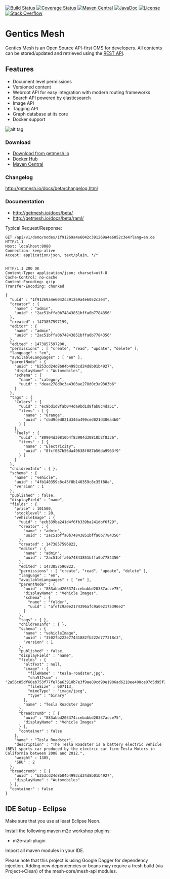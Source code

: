 [![Build Status](https://travis-ci.org/gentics/mesh.svg)](https://travis-ci.org/gentics/mesh)
[![Coverage Status](https://img.shields.io/coveralls/gentics/mesh.svg)](https://coveralls.io/r/gentics/mesh?branch=master)
[![Maven Central](https://maven-badges.herokuapp.com/maven-central/com.gentics.mesh/mesh/badge.svg)](https://maven-badges.herokuapp.com/maven-central/com.gentics.mesh/mesh)
[![JavaDoc](https://javadoc-emblem.rhcloud.com/doc/com.gentics.mesh/mesh/badge.svg)](http://www.javadoc.io/doc/com.gentics.mesh/mesh)
[![License](http://img.shields.io/:license-apache-brightgreen.svg)](http://www.apache.org/licenses/LICENSE-2.0.html)
[![Stack Overflow](http://img.shields.io/:stack%20overflow-genticsmesh-brightgreen.svg)](http://stackoverflow.com/questions/tagged/genticsmesh)

# Gentics Mesh

Gentics Mesh is an Open Source API-first CMS for developers. All contents can be stored/updated and retrieved using the [REST API](http://getmesh.io/docs/beta/raml/).

## Features

* Document level permissions
* Versioned content
* Webroot API for easy integration with modern routing frameworks
* Search API powered by elasticsearch
* Image API
* Tagging API
* Graph database at its core
* Docker support

![alt tag](http://getmesh.io/assets/mesh-heroimg.png)

### Download

* [Download from getmesh.io](http://getmesh.io/Download)
* [Docker Hub](https://hub.docker.com/r/gentics/mesh-demo/)
* [Maven Central](http://mvnrepository.com/artifact/com.gentics.mesh)

### Changelog

http://getmesh.io/docs/beta/changelog.html

### Documentation

* http://getmesh.io/docs/beta/
* http://getmesh.io/docs/beta/raml/


Typical Request/Response:

```
GET /api/v1/demo/nodes/1f91269a4e6042c391269a4e6052c3e4?lang=en,de HTTP/1.1
Host: localhost:8080
Connection: keep-alive
Accept: application/json, text/plain, */*


HTTP/1.1 200 OK
Content-Type: application/json; charset=utf-8
Cache-Control: no-cache
Content-Encoding: gzip
Transfer-Encoding: chunked

{
  "uuid" : "1f91269a4e6042c391269a4e6052c3e4",
  "creator" : {
    "name" : "admin",
    "uuid" : "2ac51bffa0b74843851bffa0b7784356"
  },
  "created" : 1473857597199,
  "editor" : {
    "name" : "admin",
    "uuid" : "2ac51bffa0b74843851bffa0b7784356"
  },
  "edited" : 1473857597200,
  "permissions" : [ "create", "read", "update", "delete" ],
  "language" : "en",
  "availableLanguages" : [ "en" ],
  "parentNode" : {
    "uuid" : "b253cd24d8b04b4993cd24d8b01b4927",
    "displayName" : "Automobiles",
    "schema" : {
      "name" : "category",
      "uuid" : "deae278d0c3a4303ae278d0c3a9303b6"
    }
  },
  "tags" : {
    "Colors" : {
      "uuid" : "ec9bd1d8fab044da9bd1d8fab0c4da51",
      "items" : [ {
        "name" : "Orange",
        "uuid" : "cbd9ced021d346a499ced021d306a4b0"
      } ]
    },
    "Fuels" : {
      "uuid" : "80904d30810b4f83904d30810b2f8336",
      "items" : [ {
        "name" : "Electricity",
        "uuid" : "8fcf087b56da49638f087b56da9963f9"
      } ]
    }
  },
  "childrenInfo" : { },
  "schema" : {
    "name" : "vehicle",
    "uuid" : "4fb140359c8c45f8b140359c8c35f88a",
    "version" : 1
  },
  "published" : false,
  "displayField" : "name",
  "fields" : {
    "price" : 101500,
    "stocklevel" : 20,
    "vehicleImage" : {
      "uuid" : "ecb339ba241d4f6fb339ba241dbf6f29",
      "creator" : {
        "name" : "admin",
        "uuid" : "2ac51bffa0b74843851bffa0b7784356"
      },
      "created" : 1473857596822,
      "editor" : {
        "name" : "admin",
        "uuid" : "2ac51bffa0b74843851bffa0b7784356"
      },
      "edited" : 1473857596822,
      "permissions" : [ "create", "read", "update", "delete" ],
      "language" : "en",
      "availableLanguages" : [ "en" ],
      "parentNode" : {
        "uuid" : "883abbd203374ccebabbd20337acce75",
        "displayName" : "Vehicle Images",
        "schema" : {
          "name" : "folder",
          "uuid" : "afefc9a0e2174396afc9a0e2175396e2"
        }
      },
      "tags" : { },
      "childrenInfo" : { },
      "schema" : {
        "name" : "vehicleImage",
        "uuid" : "3502fb222e77431882fb222e777318c3",
        "version" : 1
      },
      "published" : false,
      "displayField" : "name",
      "fields" : {
        "altText" : null,
        "image" : {
          "fileName" : "tesla-roadster.jpg",
          "sha512sum" : "2a56c85df60ab753f77fe75a63910b7e3f9ae89cd90e1906ad6210ee408ce07d5d95f269a21217ee045af8ac7d6c934324e49908d463971e31498b994b757d03",
          "fileSize" : 607113,
          "mimeType" : "image/jpeg",
          "type" : "binary"
        },
        "name" : "Tesla Roadster Image"
      },
      "breadcrumb" : [ {
        "uuid" : "883abbd203374ccebabbd20337acce75",
        "displayName" : "Vehicle Images"
      } ],
      "container" : false
    },
    "name" : "Tesla Roadster",
    "description" : "The Tesla Roadster is a battery electric vehicle (BEV) sports car produced by the electric car firm Tesla Motors in California between 2008 and 2012.",
    "weight" : 1305,
    "SKU" : 2
  },
  "breadcrumb" : [ {
    "uuid" : "b253cd24d8b04b4993cd24d8b01b4927",
    "displayName" : "Automobiles"
  } ],
  "container" : false
}
```

## IDE Setup - Eclipse

Make sure that you use at least Eclipse Neon.

Install the following maven m2e workshop plugins:

  * m2e-apt-plugin

Import all maven modules in your IDE.

Please note that this project is using Google Dagger for dependency injection. Adding new dependencies or beans may require a fresh build (via Project->Clean) of the mesh-core/mesh-api modules.
